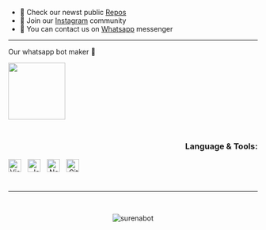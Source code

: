   
- 📂 Check our newst public [Repos](https://github.com/SURENABOT?tab=repositories)
- 📸 Join our [Instagram](https://www.instagram.com/surenabot/) community
- 👤 You can contact us on [Whatsapp](https://wa.me/989301860610) messenger

---
  
Our whatsapp bot maker 🤖
 <br>
<div width="100%" align="center">
  <a align="left" href="https://github.com/zumrudu-anka/Algorithms" title="Algorithms"><img align="left" height="115" src="https://github-readme-stats.vercel.app/api/pin/?username=zumrudu-anka&repo=Algorithms&theme=react&border_color=61dafb&border_radius=10"></a><a align="right"
</div>
  
  <br /> <br /> <br /> <br /> <br /> <br /> <br /> <br />

### Language & Tools:

<img align="left" alt="Visual Studio Code" width="26px" src="https://cdn.jsdelivr.net/gh/devicons/devicon/icons/vscode/vscode-original.svg" style="padding-right:10px;" />
<img align="left" alt="JavaScript" width="26px" src="https://cdn.jsdelivr.net/gh/devicons/devicon/icons/javascript/javascript-original.svg" style="padding-right:10px;" />
<img align="left" alt="Node.js" width="26px" src="https://cdn.jsdelivr.net/gh/devicons/devicon/icons/nodejs/nodejs-original.svg" style="padding-right:10px;" />
<img align="left" alt="GitHub" width="26px" src="https://user-images.githubusercontent.com/3369400/139447912-e0f43f33-6d9f-45f8-be46-2df5bbc91289.png" style="padding-right:10px;"

<br /> <br /> <br />

---
  
   <br /> 
  
<p align="center"> <img src="https://github-readme-stats.vercel.app/api?username=surenabot&show_icons=true&theme=radical" alt="surenabot" />
